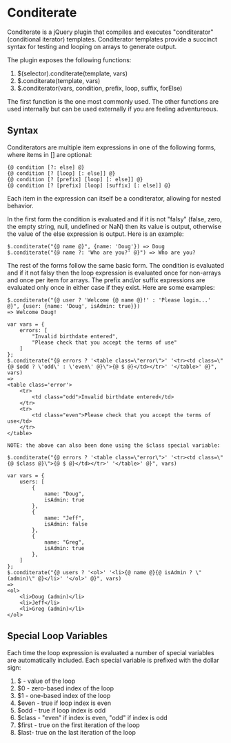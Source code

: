 Conditerate
===========
 
Conditerate is a jQuery plugin that compiles and executes "conditerator" (conditional iterator) templates.  Conditerator templates provide a succinct syntax for testing and looping on arrays to generate output.

The plugin exposes the following functions:

1. $(selector).conditerate(template, vars)
2. $.conditerate(template, vars)
3. $.conditerator(vars, condition, prefix, loop, suffix, forElse)

The first function is the one most commonly used.  The other functions are used internally but can be used externally if you are feeling adventureous.

Syntax
------

Conditerators are multiple item expressions in one of the following forms, where items in [] are optional:
 
	{@ condition [?: else] @}
	{@ condition [? [loop] [: else]] @}
	{@ condition [? [prefix] [loop] [: else]] @}
	{@ condition [? [prefix] [loop] [suffix] [: else]] @}
	
Each item in the expression can itself be a conditerator, allowing for nested behavior.
	
In the first form the condition is evaluated and if it is not "falsy" (false, zero, the empty string, null, undefined or NaN) then its value is output, otherwise the value of the else expression is output.  Here is an example:
	
	$.conditerate("{@ name @}", {name: 'Doug'}) => Doug
	$.conditerate("{@ name ?: 'Who are you?' @}") => Who are you?

The rest of the forms follow the same basic form.  The condition is evaluated and if it not falsy then the loop expression is evaluated once for non-arrays and once per item for arrays.  The prefix and/or suffix expressions are evaluated only once in either case if they exist.  Here are some examples:
	
	$.conditerate("{@ user ? 'Welcome {@ name @}!' : 'Please login...' @}", {user: {name: 'Doug', isAdmin: true}})
	=> Welcome Doug!
	
	var vars = {
		errors: [
			"Invalid birthdate entered",
			"Please check that you accept the terms of use"
		]
	};
	$.conditerate("{@ errors ? '<table class=\"error\">' '<tr><td class=\"{@ $odd ? \'odd\' : \'even\' @}\">{@ $ @}</td></tr>' '</table>' @}", vars) 
	=> 
	<table class='error'>
		<tr>
			<td class="odd">Invalid birthdate entered</td>
		</tr>
		<tr>
			<td class="even">Please check that you accept the terms of use</td>
		</tr>
	</table>
	
	NOTE: the above can also been done using the $class special variable:
	
	$.conditerate("{@ errors ? '<table class=\"error\">' '<tr><td class=\"{@ $class @}\">{@ $ @}</td></tr>' '</table>' @}", vars) 
	
	var vars = {
		users: [
			{
				name: "Doug",
				isAdmin: true
			},
			{
				name: "Jeff",
				isAdmin: false
			},
			{
				name: "Greg",
				isAdmin: true
			},
		]
	};
	$.conditerate("{@ users ? '<ol>' '<li>{@ name @}{@ isAdmin ? \" (admin)\" @}</li>' '</ol>' @}", vars) 
	=> 
	<ol>
		<li>Doug (admin)</li>
		<li>Jeff</li>
		<li>Greg (admin)</li>
	</ol>

Special Loop Variables
----------------------

Each time the loop expression is evaluated a number of special variables are automatically included. Each special variable is prefixed with the dollar sign:

1. $ - value of the loop
2. $0 - zero-based index of the loop
3. $1 - one-based index of the loop
4. $even - true if loop index is even
5. $odd - true if loop index is odd
6. $class - "even" if index is even, "odd" if index is odd
7. $first - true on the first iteration of the loop
8. $last- true on the last iteration of the loop